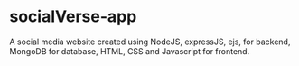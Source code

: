 # socialVerse-app
A social media website created using NodeJS, expressJS, ejs, for backend, MongoDB for database, HTML, CSS and Javascript for frontend.

